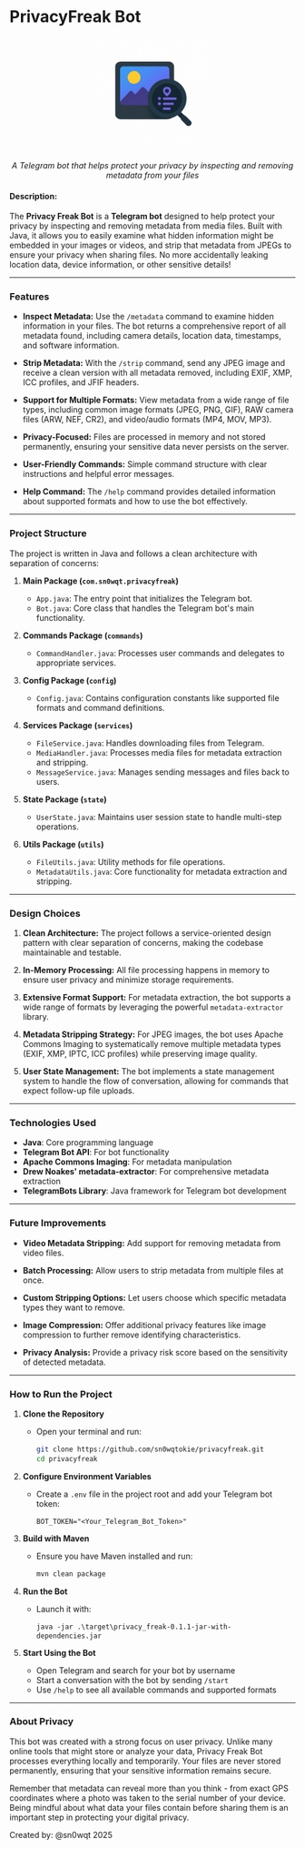 # PrivacyFreak Bot

<p align="center">
  <img src="assets/logo.png" alt="Privacy Freak Bot Logo" width="200" height="200">
</p>

<p align="center">
  <em>A Telegram bot that helps protect your privacy by inspecting and removing metadata from your files</em>
</p>

<!-- #### Video Demo: 

<p>
  <a href="https://youtu.be/3wdisua1wrY">
    <img src="https://img.shields.io/badge/▶-Watch%20Demo-FF0000?style=for-the-badge&logo=youtube" alt="Watch Demo" width="160">
  </a>
</p> -->

#### Description:

The **Privacy Freak Bot** is a **Telegram bot** designed to help protect your privacy by inspecting and removing metadata from media files. Built with Java, it allows you to easily examine what hidden information might be embedded in your images or videos, and strip that metadata from JPEGs to ensure your privacy when sharing files. No more accidentally leaking location data, device information, or other sensitive details!

---

### **Features**

- **Inspect Metadata:**
  Use the `/metadata` command to examine hidden information in your files. The bot returns a comprehensive report of all metadata found, including camera details, location data, timestamps, and software information.

- **Strip Metadata:**
  With the `/strip` command, send any JPEG image and receive a clean version with all metadata removed, including EXIF, XMP, ICC profiles, and JFIF headers.

- **Support for Multiple Formats:**
  View metadata from a wide range of file types, including common image formats (JPEG, PNG, GIF), RAW camera files (ARW, NEF, CR2), and video/audio formats (MP4, MOV, MP3).

- **Privacy-Focused:**
  Files are processed in memory and not stored permanently, ensuring your sensitive data never persists on the server.

- **User-Friendly Commands:**
  Simple command structure with clear instructions and helpful error messages.

- **Help Command:**
  The `/help` command provides detailed information about supported formats and how to use the bot effectively.

---

### **Project Structure**

The project is written in Java and follows a clean architecture with separation of concerns:

1. **Main Package (`com.sn0wqt.privacyfreak`)**
   - `App.java`: The entry point that initializes the Telegram bot.
   - `Bot.java`: Core class that handles the Telegram bot's main functionality.

2. **Commands Package (`commands`)**
   - `CommandHandler.java`: Processes user commands and delegates to appropriate services.

3. **Config Package (`config`)**
   - `Config.java`: Contains configuration constants like supported file formats and command definitions.

4. **Services Package (`services`)**
   - `FileService.java`: Handles downloading files from Telegram.
   - `MediaHandler.java`: Processes media files for metadata extraction and stripping.
   - `MessageService.java`: Manages sending messages and files back to users.

5. **State Package (`state`)**
   - `UserState.java`: Maintains user session state to handle multi-step operations.

6. **Utils Package (`utils`)**
   - `FileUtils.java`: Utility methods for file operations.
   - `MetadataUtils.java`: Core functionality for metadata extraction and stripping.

---

### **Design Choices**

1. **Clean Architecture:**
   The project follows a service-oriented design pattern with clear separation of concerns, making the codebase maintainable and testable.

2. **In-Memory Processing:**
   All file processing happens in memory to ensure user privacy and minimize storage requirements.

3. **Extensive Format Support:**
   For metadata extraction, the bot supports a wide range of formats by leveraging the powerful `metadata-extractor` library.

4. **Metadata Stripping Strategy:**
   For JPEG images, the bot uses Apache Commons Imaging to systematically remove multiple metadata types (EXIF, XMP, IPTC, ICC profiles) while preserving image quality.

5. **User State Management:**
   The bot implements a state management system to handle the flow of conversation, allowing for commands that expect follow-up file uploads.

---

### **Technologies Used**

- **Java**: Core programming language
- **Telegram Bot API**: For bot functionality
- **Apache Commons Imaging**: For metadata manipulation
- **Drew Noakes' metadata-extractor**: For comprehensive metadata extraction
- **TelegramBots Library**: Java framework for Telegram bot development

---

### **Future Improvements**

- **Video Metadata Stripping:**
  Add support for removing metadata from video files.

- **Batch Processing:**
  Allow users to strip metadata from multiple files at once.

- **Custom Stripping Options:**
  Let users choose which specific metadata types they want to remove.

- **Image Compression:**
  Offer additional privacy features like image compression to further remove identifying characteristics.

- **Privacy Analysis:**
  Provide a privacy risk score based on the sensitivity of detected metadata.

---

### **How to Run the Project**

1. **Clone the Repository**
   - Open your terminal and run:

     ```bash
     git clone https://github.com/sn0wqtokie/privacyfreak.git
     cd privacyfreak
     ```

2. **Configure Environment Variables**
   - Create a `.env` file in the project root and add your Telegram bot token:

     ```env
     BOT_TOKEN="<Your_Telegram_Bot_Token>"
     ```

3. **Build with Maven**
   - Ensure you have Maven installed and run:

     ```bash
     mvn clean package
     ```

4. **Run the Bot**
   - Launch it with:
   
     ```
     java -jar .\target\privacy_freak-0.1.1-jar-with-dependencies.jar
     ```

5. **Start Using the Bot**
   - Open Telegram and search for your bot by username
   - Start a conversation with the bot by sending `/start`
   - Use `/help` to see all available commands and supported formats

---

### **About Privacy**

This bot was created with a strong focus on user privacy. Unlike many online tools that might store or analyze your data, Privacy Freak Bot processes everything locally and temporarily. Your files are never stored permanently, ensuring that your sensitive information remains secure.

Remember that metadata can reveal more than you think - from exact GPS coordinates where a photo was taken to the serial number of your device. Being mindful about what data your files contain before sharing them is an important step in protecting your digital privacy.

Created by: @sn0wqt 2025
